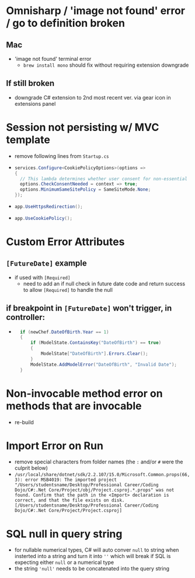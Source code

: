 # Omnisharp / 'image not found' error / go to definition broken
## Mac
- 'image not found' terminal error
  - `brew install mono` should fix without requiring extension downgrade

## If still broken
- downgrade C# extension to 2nd most recent ver. via gear icon in extensions panel

# Session not persisting w/ MVC template
- remove following lines from `Startup.cs`
- ``` csharp
  services.Configure<CookiePolicyOptions>(options =>
  {
    // This lambda determines whether user consent for non-essential cookies is needed for a given request.
    options.CheckConsentNeeded = context => true;
    options.MinimumSameSitePolicy = SameSiteMode.None;
  });
  ```
- ``` csharp
  app.UseHttpsRedirection();
  ```
- ``` csharp
  app.UseCookiePolicy();
  ```

# Custom Error Attributes
## `[FutureDate]` example
- if used with `[Required]`
  - need to add an if null check in future date code and return success to allow `[Required]` to handle the null

## if breakpoint in `[FutureDate]` won't trigger, in controller:
- ``` csharp
    if (newChef.DateOfBirth.Year == 1) 
    {
        if (ModelState.ContainsKey("DateOfBirth") == true) 
        {
            ModelState["DateOfBirth"].Errors.Clear();
        }
        ModelState.AddModelError("DateOfBirth", "Invalid Date");
    }
  ```

# Non-invocable method error on methods that are invocable
- re-build

# Import Error on Run
- remove special characters from folder names (the `:` and/or `#` were the culprit below)
- `/usr/local/share/dotnet/sdk/2.2.107/15.0/Microsoft.Common.props(66,3): error MSB4019: The imported project "/Users/studentsname/Desktop/Professional Career/Coding Dojo/C#:.Net Core/Project/obj/Project.csproj.*.props" was not found. Confirm that the path in the <Import> declaration is correct, and that the file exists on disk. [/Users/studentsname/Desktop/Professional Career/Coding Dojo/C#:.Net Core/Project/Project.csproj]`

# SQL null in query string
- for nullable numerical types, C# will auto conver `null` to string when insterted into a string and turn it into `''` which will break if SQL is expecting either `null` or a numerical type
- the string `'null'` needs to be concatenated into the query string